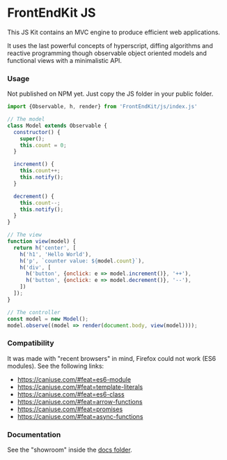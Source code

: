 # FrontEndKit JS

This JS Kit contains an MVC engine to produce efficient web applications.

It uses the last powerful concepts of hyperscript, diffing algorithms and reactive programming though observable object oriented models and functional views with a minimalistic API.

### Usage

Not published on NPM yet. Just copy the JS folder in your public folder.

```js
import {Observable, h, render} from 'FrontEndKit/js/index.js'

// The model
class Model extends Observable {
  constructor() {
    super();
    this.count = 0;
  }

  increment() {
    this.count++;
    this.notify();
  }

  decrement() {
    this.count--;
    this.notify();
  }
}

// The view
function view(model) {
  return h('center', [
    h('h1', 'Hello World'),
    h('p', `counter value: ${model.count}`),
    h('div', [
      h('button', {onclick: e => model.increment()}, '++'),
      h('button', {onclick: e => model.decrement()}, '--'),
    ])
  ]);
}

// The controller
const model = new Model();
model.observe((model => render(document.body, view(model))));

```

### Compatibility

It was made with "recent browsers" in mind, Firefox could not work (ES6 modules). See the following links:

* https://caniuse.com/#feat=es6-module
* https://caniuse.com/#feat=template-literals
* https://caniuse.com/#feat=es6-class
* https://caniuse.com/#feat=arrow-functions
* https://caniuse.com/#feat=promises
* https://caniuse.com/#feat=async-functions

### Documentation

See the "showroom" inside the [docs folder](./docs).
